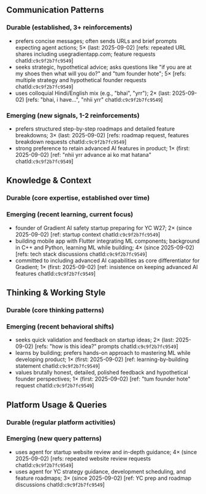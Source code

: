 ## Communication Patterns
### Durable (established, 3+ reinforcements)
- prefers concise messages; often sends URLs and brief prompts expecting agent actions; 5× (last: 2025-09-02) [refs: repeated URL shares including usegradientapp.com; feature requests chatId:`c9c9f2b7fc9549`]
- seeks strategic, hypothetical advice; asks questions like "if you are at my shoes then what will you do?" and "tum founder hote"; 5× [refs: multiple strategy and hypothetical founder requests chatId:`c9c9f2b7fc9549`]
- uses colloquial Hindi/English mix (e.g., "bhai", "yrr"); 2× (last: 2025-09-02) [refs: "bhai, i have...", "nhii yrr" chatId:`c9c9f2b7fc9549`]

### Emerging (new signals, 1-2 reinforcements)
- prefers structured step-by-step roadmaps and detailed feature breakdowns; 3× (last: 2025-09-02) [refs: roadmap request, features breakdown requests chatId:`c9c9f2b7fc9549`]
- strong preference to retain advanced AI features in product; 1× (first: 2025-09-02) [ref: "nhii yrr advance ai ko mat hatana" chatId:`c9c9f2b7fc9549`]

## Knowledge & Context
### Durable (core expertise, established over time)

### Emerging (recent learning, current focus)
- founder of Gradient AI safety startup preparing for YC W27; 2× (since 2025-09-02) [ref: startup context chatId:`c9c9f2b7fc9549`]
- building mobile app with Flutter integrating ML components; background in C++ and Python, learning ML while building; 4× (since 2025-09-02) [refs: tech stack discussions chatId:`c9c9f2b7fc9549`]
- committed to including advanced AI capabilities as core differentiator for Gradient; 1× (first: 2025-09-02) [ref: insistence on keeping advanced AI features chatId:`c9c9f2b7fc9549`]

## Thinking & Working Style
### Durable (core thinking patterns)

### Emerging (recent behavioral shifts)
- seeks quick validation and feedback on startup ideas; 2× (last: 2025-09-02) [refs: "how is this idea?" prompts chatId:`c9c9f2b7fc9549`]
- learns by building; prefers hands-on approach to mastering ML while developing product; 1× (first: 2025-09-02) [ref: learning-by-building statement chatId:`c9c9f2b7fc9549`]
- values brutally honest, detailed, polished feedback and hypothetical founder perspectives; 1× (first: 2025-09-02) [ref: "tum founder hote" request chatId:`c9c9f2b7fc9549`]

## Platform Usage & Queries
### Durable (regular platform activities)

### Emerging (new query patterns)
- uses agent for startup website review and in-depth guidance; 4× (since 2025-09-02) [refs: repeated website review requests chatId:`c9c9f2b7fc9549`]
- uses agent for YC strategy guidance, development scheduling, and feature roadmaps; 3× (since 2025-09-02) [ref: YC prep and roadmap discussions chatId:`c9c9f2b7fc9549`]